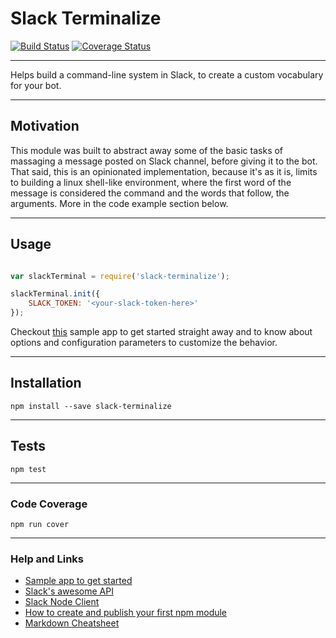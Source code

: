 # Slack Terminalize

[![Build Status](https://travis-ci.org/ggauravr/slack-terminalize.svg?branch=develop)](https://travis-ci.org/ggauravr/slack-terminalize) [![Coverage Status](https://coveralls.io/repos/ggauravr/slack-terminalize/badge.svg?branch=develop&service=github)](https://coveralls.io/github/ggauravr/slack-terminalize?branch=develop)

---
Helps build a command-line system in Slack, to create a custom vocabulary for your bot.

---
## Motivation

This module was built to abstract away some of the basic tasks of massaging a message posted on Slack channel, before giving it to the bot.
That said, this is an opinionated implementation, because it's as it is, limits to building a linux shell-like environment, where the first word
of the message is considered the command and the words that follow, the arguments. More in the code example section below.

---
## Usage

```javascript

var slackTerminal = require('slack-terminalize');

slackTerminal.init({
	SLACK_TOKEN: '<your-slack-token-here>'
});

```

Checkout [this](https://github.com/ggauravr/slack-sample-cli) sample app to get started straight away and to know about options and configuration parameters to customize the behavior.

---
## Installation

`npm install --save slack-terminalize`

---
## Tests

`npm test`

---
### Code Coverage

`npm run cover`

---
### Help and Links

- [Sample app to get started](https://github.com/ggauravr/slack-sample-cli)
- [Slack's awesome API](https://api.slack.com/)
- [Slack Node Client](https://github.com/slackhq/node-slack-client)
- [How to create and publish your first npm module](https://medium.com/@jdaudier/how-to-create-and-publish-your-first-node-js-module-444e7585b738#.blw7wmjwl)
- [Markdown Cheatsheet](https://github.com/adam-p/markdown-here/wiki/Markdown-Cheatsheet)